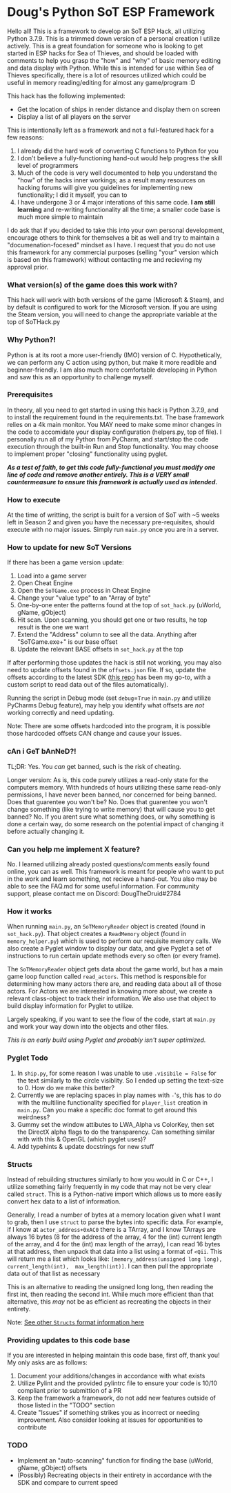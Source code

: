 # Doug's Python SoT ESP Framework
Hello all! This is a framework to develop an SoT ESP Hack, all utilizing Python 3.7.9. This is a trimmed down version 
of a personal creation I utilize actively. This is a great foundation for someone who is looking to get started in 
ESP hacks for Sea of Thieves, and should be loaded with comments to help you grasp the "how" and "why" of basic 
memory editing and data display with Python. While this is intended for use within Sea of Thieves specifically, there is a lot
of resources utilized which could be useful in memory reading/editing for almost any game/program :D

This hack has the following implemented: 
- Get the location of ships in render distance and display them on screen
- Display a list of all players on the server

This is intentionally left as a framework and not a full-featured hack for a few reasons:
1. I already did the hard work of converting C functions to Python for you
2. I don't believe a fully-functioning hand-out would help progress the skill level of programmers
3. Much of the code is very well documented to help you understand the "how" of the hacks inner workings; as a 
   result many resources on hacking forums will give you guidelines for implementing new functionality; I did it myself, 
   you can to
4. I have undergone 3 or 4 major interations of this same code. **I am still learning** and re-writing functionality all 
   the time; a smaller code base is much more simple to maintain
   
I do ask that if you decided to take this into your own personal development, encourage others to think for themselves a
bit as well and try to maintain a "documenation-focesed" mindset as I have. I request that you do not use this 
framework for any commercial purposes (selling "your" version which is based on this framework) without contacting me and
recieving my approval prior.

### What version(s) of the game does this work with?
This hack will work with both versions of the game (Microsoft & Steam), and by default is configured to work for the 
Microsoft version. If you are using the Steam version, you will need to change the appropriate variable at the top
of SoTHack.py

### Why Python?!
Python is at its root a more user-friendly (IMO) version of C. Hypothetically, we can perform any C action using python,
but make it more readible and beginner-friendly. I am also much more comfortable developing in Python and saw this as
an opportunity to challenge myself.

### Prerequisites
In theory, all you need to get started in using this hack is Python 3.7.9, and to install the requirement found in the 
requirements.txt. The base framework relies on a 4k main monitor. You MAY need to make some minor changes in
the code to accomidate your display configuration (helpers.py, top of file). I personally run all of my Python from PyCharm, and 
start/stop the code execution through the built-in Run and Stop functionality. You may choose to implement proper 
"closing" functionality using pyglet. 

***As a test of faith, to get this code fully-functional you must modify one line of code and remove another entirely.
This is a VERY small countermeasure to ensure this framework is actually used as intended.***

### How to execute
At the time of writting, the script is built for a version of SoT with ~5 weeks left in Season 2 and given you have the
necessary pre-requisites, should execute with no major issues. Simply run `main.py` once you are in a server.

### How to update for new SoT Versions
If there has been a game version update:
   1. Load into a game server
   2. Open Cheat Engine 
   3. Open the `SoTGame.exe` process in Cheat Engine
   4. Change your "value type" to an "Array of byte"
   5. One-by-one enter the patterns found at the top of `sot_hack.py` (uWorld, gName, gObject) 
   6. Hit scan. Upon scanning, you should get one or two results, he top result is the one we want
   7. Extend the "Address" column to see all the data. Anything after "SoTGame.exe+" is our base offset
   8. Update the relevant BASE offsets in `sot_hack.py` at the top

If after performing those updates the hack is still not working, you may also need to update offsets found in the 
`offsets.json` file. If so, update the offsets according to the latest SDK ([this repo](https://github.com/pubgsdk/SoT-SDK) has been my go-to, with a custom 
script to read data out of the files automatically).

Running the script in Debug mode (set `debug`=`True` in `main.py` and utilize PyCharms Debug feature), may help you 
identify what offsets are *not* working correctly and need updating.

Note: There are some offsets hardcoded into the program, it is possible those hardcoded offsets CAN change and cause
your issues.

### cAn i GeT bAnNeD?!
TL;DR: Yes. You _can_ get banned, such is the risk of cheating.

Longer version: As is, this code purely utilizes a read-only state for the computers memory. With hundreds of hours utilizing these same read-only permissions, I have never been
banned, nor concerned for being banned. Does that guarentee you won't be? No. Does that guarentee you won't change something (like trying to write memory) that will cause you to 
get banned? No. If you arent sure what something does, or why something is done a certain way, do some research on the potential impact of changing it before actually changing it. 

### Can you help me implement X feature?
No. I learned utilizing already posted questions/comments easily found online, you can as well. This framework is meant for people who want to put in the work and learn something, 
not recieve a hand-out. You also may be able to see the FAQ.md for some useful information.
For community support, please contact me on Discord: DougTheDruid#2784

### How it works
When running `main.py`, an `SoTMemoryReader` object is created (found in `sot_hack.py`). That object creates a 
`ReadMemory` object (found in `memory_helper.py`) which is used to perform our requisite memory calls. We also create
a Pyglet window to display our data, and give Pyglet a set of instructions to run certain
update methods every so often (or every frame).

The `SoTMemoryReader` object gets data about the game world, but has a main game loop function called `read_actors`.
This method is responsible for determining how many actors there are, and reading data about all of those actors. For 
Actors we are interested in knowing more about, we create a relevant class-object to track their information. We also
use that object to build display information for Pyglet to utilize. 

Largely speaking, if you want to see the flow of the code, start at `main.py` and work your way down into the objects
and other files.

*This is an early build using Pyglet and probably isn't super optimized.*

### Pyglet Todo
   1. In `ship.py`, for some reason I was unable to use `.visibile = False` for the text similarly to the circle visiblity.
      So I ended up setting the text-size to 0. How do we make this better?
   2. Currently we are replacing spaces in play names with `-`'s, this has to do with the multiline functionality
      specified for `player_list` creation in `main.py`. Can you make a specific doc format to get around this weirdness?
   3. Gummy set the window attibutes to LWA_Alpha vs ColorKey, then set the DirectX alpha flags to do the transparency. 
      Can something similar with with this & OpenGL (which pyglet uses)?
   4. Add typehints & update docstrings for new stuff

### Structs
Instead of rebuilding structures similarly to how you would in C or C++, I utilize something fairly frequently in my
code that may not be very clear called `struct`. This is a Python-native import which allows us to more easily convert
hex data to a list of information.

Generally, I read a number of bytes at a memory location given what I want to grab, then I use `struct` to parse the
bytes into specific data. For example, if I know at `actor_address+0xAC0` there is a TArray, and I know TArrays are 
always 16 bytes (8 for the address of the array, 4 for the (int) current length of the array, and 4 for the (int) max 
length of the array), I can read 16 bytes at that address, then unpack that data into a list using a format of `<Qii`.
This will return me a list which looks like: `[memory_address(unsigned long long), current_length(int), 
max_length(int)]`. I can then pull the appropriate data out of that list as necessary

This is an alternative to reading the unsigned long long, then reading the first int, then reading the second int. 
While much more efficient than that alternative, this *may* not be as efficient as recreating the objects in their 
entirety.

Note: [See other `Structs` format information here](https://docs.python.org/3/library/struct.html#format-characters)

### Providing updates to this code base
If you are interested in helping maintain this code base, first off, thank you! My only asks are as follows:
1. Document your additions/changes in accordance with what exists
2. Utilize Pylint and the provided pylintrc file to ensure your code is 10/10 compliant prior to submittion of a PR
3. Keep the framework a framework, do not add new features outside of those listed in the "TODO" section
4. Create "Issues" if something strikes you as incorrect or needing improvement. Also consider looking at issues for
opportunities to contribute
   
### TODO
- Implement an "auto-scanning" function for finding the base (uWorld, gName, gObject) offsets
- (Possibly) Recreating objects in their entirety in accordance with the SDK and compare to current speed
